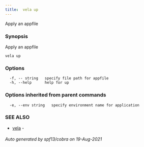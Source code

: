 ```yaml
---
title:  vela up
---
```


Apply an appfile

### Synopsis

Apply an appfile

```
vela up
```

### Options

```
  -f, -- string   specify file path for appfile
  -h, --help      help for up
```

### Options inherited from parent commands

```
  -e, --env string   specify environment name for application
```

### SEE ALSO

* [vela](vela)	 - 

###### Auto generated by spf13/cobra on 19-Aug-2021
